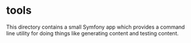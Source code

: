 # tools

This directory contains a small Symfony app which provides a command line utility for doing things like generating content and testing content. 
